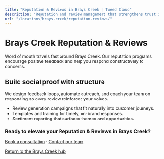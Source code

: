 ```yaml
---
title: "Reputation & Reviews in Brays Creek | Tweed Cloud"
description: "Reputation and review management that strengthens trust in Brays Creek."
url: "/locations/brays-creek/reputation-reviews/"
---
```


# Brays Creek Reputation & Reviews

Word of mouth travels fast around Brays Creek. Our reputation programs encourage positive feedback and help you respond constructively to concerns.

## Build social proof with structure

We design feedback loops, automate outreach, and coach your team on responding so every review reinforces your values.

- Review generation campaigns that fit naturally into customer journeys.
- Templates and training for timely, on-brand responses.
- Sentiment reporting that surfaces themes and opportunities.

### Ready to elevate your Reputation & Reviews in Brays Creek?

[Book a consultation](/consultation/) · [Contact our team](/contact/)

[Return to the Brays Creek hub](/locations/brays-creek/)
